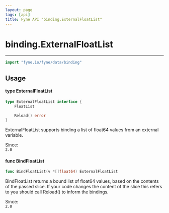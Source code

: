 ```yaml
---
layout: page
tags: [api]
title: Fyne API "binding.ExternalFloatList"
---
```


# binding.ExternalFloatList
---
```go
import "fyne.io/fyne/data/binding"
```

## Usage

#### type ExternalFloatList

```go
type ExternalFloatList interface {
	FloatList

	Reload() error
}
```

ExternalFloatList supports binding a list of float64 values from an external variable.


<div class="since">Since: <code>
2.0</code></div>

#### func  BindFloatList

```go
func BindFloatList(v *[]float64) ExternalFloatList
```
BindFloatList returns a bound list of float64 values, based on the contents of the passed slice. If your code changes the content of the slice this refers to you should call Reload() to inform the bindings.


<div class="since">Since: <code>
2.0</code></div>
